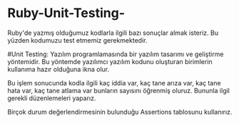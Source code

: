 # Ruby-Unit-Testing-
Ruby'de yazmış olduğumuz kodlarla ilgili bazı sonuçlar almak isteriz.
Bu yüzden kodumuzu test etmemiz gerekmektedir.

#Unit Testing: Yazılım programlamasında bir yazılım tasarımı ve geliştirme yöntemidir. Bu yöntemde yazılımcı yazılım kodunu oluşturan birimlerin kullanıma hazır olduğuna ikna olur.

Bu işlem sonucunda kodla ilgili kaç iddia var, kaç tane arıza var, kaç tane hata var, kaç tane atlama var bunların sayısını öğrenmiş oluruz. Bununla ilgil gerekli düzenlemeleri yaparız.

Birçok durum değerlendirmesinin bulunduğu Assertions tablosunu kullanırız.

